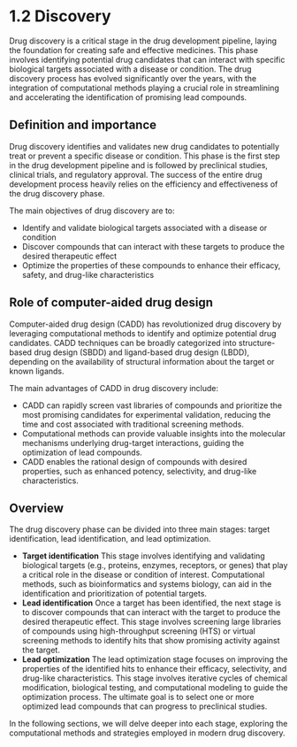 # 1.2 Discovery

Drug discovery is a critical stage in the drug development pipeline, laying the foundation for creating safe and effective medicines.
This phase involves identifying potential drug candidates that can interact with specific biological targets associated with a disease or condition.
The drug discovery process has evolved significantly over the years, with the integration of computational methods playing a crucial role in streamlining and accelerating the identification of promising lead compounds.

## Definition and importance

Drug discovery identifies and validates new drug candidates to potentially treat or prevent a specific disease or condition.
This phase is the first step in the drug development pipeline and is followed by preclinical studies, clinical trials, and regulatory approval.
The success of the entire drug development process heavily relies on the efficiency and effectiveness of the drug discovery phase.

The main objectives of drug discovery are to:

-   Identify and validate biological targets associated with a disease or condition
-   Discover compounds that can interact with these targets to produce the desired therapeutic effect
-   Optimize the properties of these compounds to enhance their efficacy, safety, and drug-like characteristics

## Role of computer-aided drug design

Computer-aided drug design (CADD) has revolutionized drug discovery by leveraging computational methods to identify and optimize potential drug candidates.
CADD techniques can be broadly categorized into structure-based drug design (SBDD) and ligand-based drug design (LBDD), depending on the availability of structural information about the target or known ligands.

The main advantages of CADD in drug discovery include:

-   CADD can rapidly screen vast libraries of compounds and prioritize the most promising candidates for experimental validation, reducing the time and cost associated with traditional screening methods.
-   Computational methods can provide valuable insights into the molecular mechanisms underlying drug-target interactions, guiding the optimization of lead compounds.
-   CADD enables the rational design of compounds with desired properties, such as enhanced potency, selectivity, and drug-like characteristics.

## Overview

The drug discovery phase can be divided into three main stages: target identification, lead identification, and lead optimization.

-   **Target identification**
    This stage involves identifying and validating biological targets (e.g., proteins, enzymes, receptors, or genes) that play a critical role in the disease or condition of interest.
    Computational methods, such as bioinformatics and systems biology, can aid in the identification and prioritization of potential targets.
-   **Lead identification**
    Once a target has been identified, the next stage is to discover compounds that can interact with the target to produce the desired therapeutic effect.
    This stage involves screening large libraries of compounds using high-throughput screening (HTS) or virtual screening methods to identify hits that show promising activity against the target.
-   **Lead optimization**
    The lead optimization stage focuses on improving the properties of the identified hits to enhance their efficacy, selectivity, and drug-like characteristics.
    This stage involves iterative cycles of chemical modification, biological testing, and computational modeling to guide the optimization process.
    The ultimate goal is to select one or more optimized lead compounds that can progress to preclinical studies.

In the following sections, we will delve deeper into each stage, exploring the computational methods and strategies employed in modern drug discovery.

<!-- REFERENCES -->

[^kumar2022drug]: Chapter 4 of Kumar, T. D. A. (2022). *Drug design: A conceptual overview*. CRC Press. DOI: [10.1201/9781003298755](https://doi.org/10.1201/9781003298755)
[^rudrapal2022computer]: Chapter 1 of Rudrapal, M., & Egbuna, C. (Eds.). (2022). *Computer aided drug design (CADD): From ligand-based methods to structure-based approaches*. Elsevier.
[^stromgaard2017textbook]: Chapter 1 of Strømgaard, K., Krogsgaard-Larsen, P., Madsen, U. (2017). *Textbook of drug design and discovery*. CRC Press.
